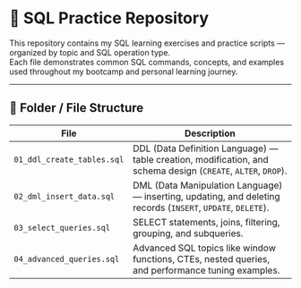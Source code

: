 # 🧠 SQL Practice Repository

This repository contains my SQL learning exercises and practice scripts — organized by topic and SQL operation type.  
Each file demonstrates common SQL commands, concepts, and examples used throughout my bootcamp and personal learning journey.

---

## 📂 Folder / File Structure

| File | Description |
|------|--------------|
| `01_ddl_create_tables.sql` | DDL (Data Definition Language) — table creation, modification, and schema design (`CREATE`, `ALTER`, `DROP`). |
| `02_dml_insert_data.sql`   | DML (Data Manipulation Language) — inserting, updating, and deleting records (`INSERT`, `UPDATE`, `DELETE`). |
| `03_select_queries.sql`    | SELECT statements, joins, filtering, grouping, and subqueries. |
| `04_advanced_queries.sql`  | Advanced SQL topics like window functions, CTEs, nested queries, and performance tuning examples. |

